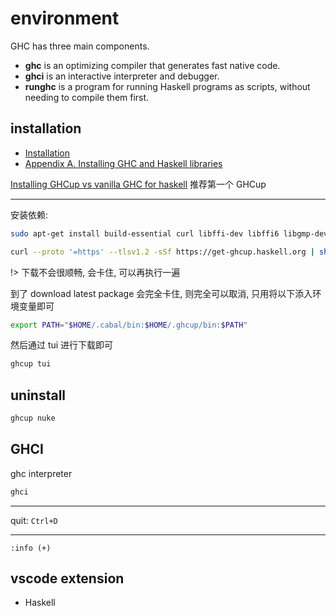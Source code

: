 # environment

GHC has three main components.

- **ghc** is an optimizing compiler that generates fast native code.
- **ghci** is an interactive interpreter and debugger.
- **runghc** is a program for running Haskell programs as scripts, without needing to compile them first.

## installation

- [Installation](https://www.haskell.org/ghcup/install/#how-to-install)
- [Appendix A. Installing GHC and Haskell libraries](https://book.realworldhaskell.org/read/installing-ghc-and-haskell-libraries.html)

[Installing GHCup vs vanilla GHC for haskell](https://stackoverflow.com/questions/72056777/installing-ghcup-vs-vanilla-ghc-for-haskell) 推荐第一个 GHCup

---

安装依赖:

```bash
sudo apt-get install build-essential curl libffi-dev libffi6 libgmp-dev libgmp10 libncurses-dev libncurses5 libtinfo5
```

```bash
curl --proto '=https' --tlsv1.2 -sSf https://get-ghcup.haskell.org | sh
```

!> 下载不会很顺畅, 会卡住, 可以再执行一遍

到了 download latest package 会完全卡住, 则完全可以取消, 只用将以下添入环境变量即可

```bash
export PATH="$HOME/.cabal/bin:$HOME/.ghcup/bin:$PATH"
```

然后通过 tui 进行下载即可

```bash
ghcup tui
```

## uninstall

```bash
ghcup nuke
```

## GHCI

ghc interpreter

```bash
ghci
```

---

quit: `Ctrl+D`

---

`:info (+)`

## vscode extension

- Haskell
